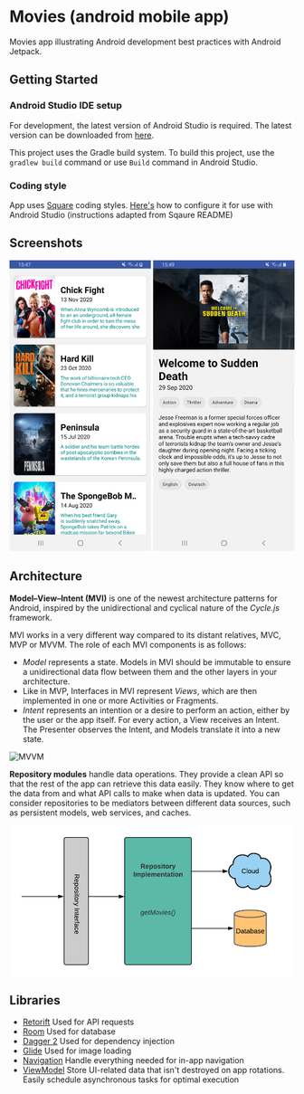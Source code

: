 Movies (android mobile app)
=================

Movies app illustrating Android development best practices with Android Jetpack.

Getting Started
---------------

### Android Studio IDE setup
For development, the latest version of Android Studio is required.
The latest version can be downloaded from [here](https://developer.android.com/studio/).

This project uses the Gradle build system.
To build this project, use the `gradlew build` command or use `Build` command in Android Studio.

### Coding style
App uses [Square](https://github.com/square/java-code-styles) coding styles.
[Here's](https://github.com/square/java-code-styles/blob/main/README.md) how to configure it for use with Android Studio
(instructions adapted from Sqaure README)

Screenshots
-----------
<img src="screenshots/ss1.png" width="250"/>
<img src="screenshots/ss2.png" width="250"/>

Architecture
--------------
**Model–View–Intent (MVI)** is one of the newest architecture patterns for Android, inspired by the unidirectional and cyclical nature of the  _Cycle.js_  framework.

MVI works in a very different way compared to its distant relatives, MVC, MVP or MVVM. The role of each MVI components is as follows:

-   _Model_  represents a state. Models in MVI should be immutable to ensure a unidirectional data flow between them and the other layers in your architecture.
-   Like in MVP, Interfaces in MVI represent  _Views_, which are then implemented in one or more Activities or Fragments.
-   _Intent_  represents an intention or a desire to perform an action, either by the user or the app itself. For every action, a View receives an Intent. The Presenter observes the Intent, and Models translate it into a new state.

![MVVM](https://miro.medium.com/max/1898/1*Qptt82Zl3l0fGvhwUM-4cQ.png "Model–View–Intent")

**Repository modules** handle data operations. They provide a clean API so that the rest of the app can retrieve this data easily. They know where to get the data from and what API calls to make when data is updated. You can consider repositories to be mediators between different data sources, such as persistent models, web services, and caches.

<img align="center" src="screenshots/diagram.png" />

Libraries
--------------
* [Retorift](https://github.com/square/retrofit) Used for API requests
* [Room](https://developer.android.com/topic/libraries/architecture/room) Used for database
* [Dagger 2](https://github.com/google/dagger) Used for dependency injection
* [Glide](https://github.com/bumptech/glide) Used for image loading
* [Navigation](https://developer.android.com/guide/navigation/navigation-getting-started) Handle everything needed for in-app navigation
* [ViewModel](https://www.google.com/aclk?sa=l&ai=DChcSEwjF_9mdi9rsAhWFGHsKHfBeCUMYABAAGgJsZQ&sig=AOD64_3JpFaMS2BFPlkU6waX4Jkw3UVD1g&q&adurl&ved=2ahUKEwil39Cdi9rsAhUK_CoKHaWPDa8Q0Qx6BAgwEAE) Store UI-related data that isn't destroyed on app rotations. Easily schedule asynchronous tasks for optimal execution
